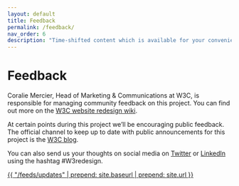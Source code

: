 ```yaml
---
layout: default
title: Feedback
permalink: /feedback/
nav_order: 6
description: "Time-shifted content which is available for your convenience, time and attention, on your terms."
---
```

# Feedback

Coralie Mercier, Head of Marketing & Communications at W3C, is responsible for managing community feedback on this project. You can find out more on the [W3C website redesign wiki](https://www.w3.org/wiki/2020_website_redesign).

At certain points during this project we’ll be encouraging public feedback. The official channel to keep up to date with public announcements for this project is the
    [W3C blog](https://www.w3.org/blog/category/website-redesign/).

You can also send us your thoughts on social media on [Twitter](https://twitter.com/studio24) or
    [LinkedIn](https://www.linkedin.com/company/studio24ltd/) using the hashtag #W3redesign.

<a href="/feeds/updates.xml">{{ "/feeds/updates" | prepend: site.baseurl | prepend: site.url }}</a>
